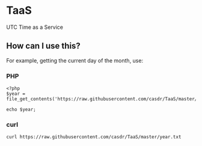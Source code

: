 # TaaS
UTC Time as a Service

## How can I use this?

For example, getting the current day of the month, use:

### PHP
    <?php
	$year = file_get_contents('https://raw.githubusercontent.com/casdr/TaaS/master/year.txt');

	echo $year;

### curl
	curl https://raw.githubusercontent.com/casdr/TaaS/master/year.txt
